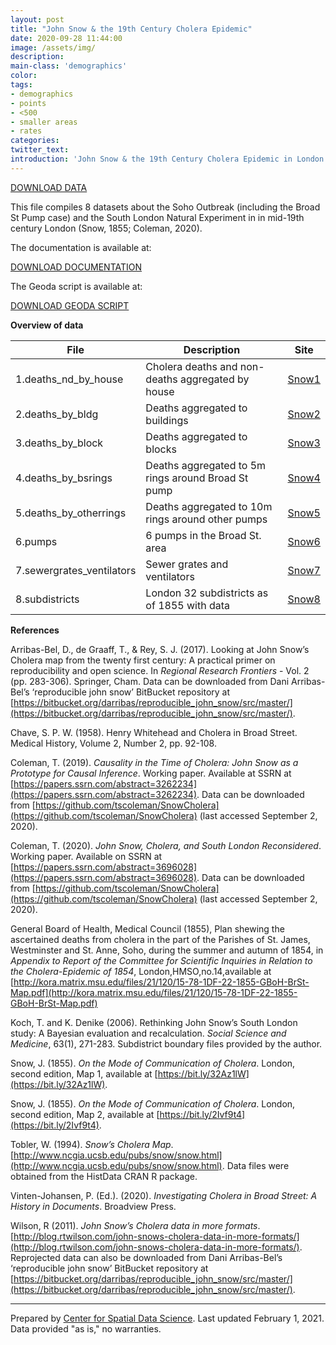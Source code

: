 ```yaml
---
layout: post
title: "John Snow & the 19th Century Cholera Epidemic"
date: 2020-09-28 11:44:00
image: /assets/img/
description:
main-class: 'demographics'
color:
tags:
- demographics
- points
- <500
- smaller areas
- rates
categories:
twitter_text:
introduction: 'John Snow & the 19th Century Cholera Epidemic in London'
---
```

<script>
window.ga=window.ga||function(){(ga.q=ga.q||[]).push(arguments)};ga.l=+new Date;
ga('create', 'UA-72724100-1', 'auto');
ga('send', 'pageview');
</script>
<script async src='https://www.google-analytics.com/analytics.js'></script>

<script>
  var map = L.map('map');
  L.tileLayer('https://api.tiles.mapbox.com/v4/{id}/{z}/{x}/{y}.png?access_token=pk.eyJ1IjoibWFwYm94IiwiYSI6ImNpejY4NXVycTA2emYycXBndHRqcmZ3N3gifQ.rJcFIG214AriISLbB6B5aw', { <!--this is the URL for the Nepal Geojson-->
		maxZoom: 18,
		attribution: 'Map data &copy; <a href="http://openstreetmap.org">OpenStreetMap</a> contributors, ' +
			'<a href="http://creativecommons.org/licenses/by-sa/2.0/">CC-BY-SA</a>, ' +
			'Imagery © <a href="http://mapbox.com">Mapbox</a>',
		id: 'mapbox.light'
	}).addTo(map);

  map.scrollWheelZoom.disable();
  map.touchZoom.disable();
  var enableMapInteraction = function () {
      map.scrollWheelZoom.enable();
      map.touchZoom.enable();
  }
  $('#map').on('click touch', enableMapInteraction);
$('#map').on('mouseout', function(){ map.scrollWheelZoom.disable();});

  var smallIcon = L.icon({
         iconUrl: 'http://www.hckrecruitment.nic.in/images/blue.png',
         iconSize: [16, 16], // size of the icon
         });

   function onEachFeature(feature, layer) {
     //console.log(feature);
     var txt = "";
     for (var fname in feature.properties) {
       txt += fname;
       txt += " : ";
       txt += feature.properties[fname];
       txt += "<br/>";
     }
     layer.bindPopup(txt);
   }


  // load GeoJSON from an external file
  // load GeoJSON from an external file
  $.getJSON("../data/subdistricts.geojson",function(data){
    // add GeoJSON layer to the map once the file is loaded
    var json = L.geoJson(data, {
      pointToLayer: function(feature, latlng) {
        
        return L.marker(latlng, {
          icon: smallIcon
        });
      },
      onEachFeature: onEachFeature
    });
    json.addTo(map);
    map.fitBounds(json.getBounds());
  });

</script>

[DOWNLOAD DATA](../data/snow.zip)

This file compiles 8 datasets about the Soho Outbreak (including the Broad St Pump case) and the South London Natural Experiment in in mid-19th century London (Snow, 1855; Coleman, 2020).

The documentation is available at:

[DOWNLOAD DOCUMENTATION](../data/snow_documentation.pdf)

The Geoda script is available at:

[DOWNLOAD GEODA SCRIPT](../data/geoda_scripts_snow.pdf)

**Overview of data**

|File|Description|Site|
|---|---|---|
|1.deaths_nd_by_house|Cholera deaths and non-deaths aggregated by house|[Snow1](https://geodacenter.github.io/data-and-lab/snow1/)|
|2.deaths_by_bldg|Deaths aggregated to buildings|[Snow2](https://geodacenter.github.io/data-and-lab/snow3/)|
|3.deaths_by_block|Deaths aggregated to blocks|[Snow3](https://geodacenter.github.io/data-and-lab/snow4/)|
|4.deaths_by_bsrings|Deaths aggregated to 5m rings around Broad St pump|[Snow4](https://geodacenter.github.io/data-and-lab/snow5/)|
|5.deaths_by_otherrings|Deaths aggregated to 10m rings around other pumps|[Snow5](https://geodacenter.github.io/data-and-lab/snow6/)|
|6.pumps|6 pumps in the Broad St. area|[Snow6](https://geodacenter.github.io/data-and-lab/snow7/)|
|7.sewergrates_ventilators|Sewer grates and ventilators|[Snow7](https://geodacenter.github.io/data-and-lab/snow8/)|
|8.subdistricts|London 32 subdistricts as of 1855 with data|[Snow8](https://geodacenter.github.io/data-and-lab/snow9/)|

**References** 

Arribas-Bel, D., de Graaff, T., & Rey, S. J. (2017). Looking at John Snow’s Cholera map from the twenty first century: A practical primer on reproducibility and open science. In *Regional Research Frontiers* - Vol. 2 (pp. 283-306). Springer, Cham. Data can be downloaded from Dani Arribas-Bel’s ‘reproducible john snow’ BitBucket repository at [https://bitbucket.org/darribas/reproducible_john_snow/src/master/](https://bitbucket.org/darribas/reproducible_john_snow/src/master/).

Chave, S. P. W. (1958). Henry Whitehead and Cholera in Broad Street. Medical History, Volume 2, Number 2, pp. 92-108.

Coleman, T. (2019). *Causality in the Time of Cholera: John Snow as a Prototype for Causal Inference*. Working paper. Available at SSRN at [https://papers.ssrn.com/abstract=3262234](https://papers.ssrn.com/abstract=3262234). Data can be downloaded from [https://github.com/tscoleman/SnowCholera](https://github.com/tscoleman/SnowCholera) (last accessed September 2, 2020).

Coleman, T. (2020). *John Snow, Cholera, and South London Reconsidered*. Working paper. Available on SSRN at [https://papers.ssrn.com/abstract=3696028](https://papers.ssrn.com/abstract=3696028). Data can be downloaded from [https://github.com/tscoleman/SnowCholera](https://github.com/tscoleman/SnowCholera) (last accessed September 2, 2020).

General Board of Health, Medical Council (1855), Plan shewing the ascertained deaths from cholera in the part of the Parishes of St. James, Westminster and St. Anne, Soho, during the summer and autumn of 1854, in *Appendix to Report of the Committee for Scientific Inquiries in Relation to the Cholera-Epidemic of 1854*, London,HMSO,no.14,available at [http://kora.matrix.msu.edu/files/21/120/15-78-1DF-22-1855-GBoH-BrSt-Map.pdf](http://kora.matrix.msu.edu/files/21/120/15-78-1DF-22-1855-GBoH-BrSt-Map.pdf)

Koch, T. and K. Denike (2006). Rethinking John Snow’s South London study: A Bayesian evaluation and recalculation. *Social Science and Medicine*, 63(1), 271-283. Subdistrict boundary files provided by the author.

Snow, J. (1855). *On the Mode of Communication of Cholera*. London, second edition, Map 1, available at [https://bit.ly/32Az1lW](https://bit.ly/32Az1lW).

Snow, J. (1855). *On the Mode of Communication of Cholera*. London, second edition, Map 2, available at [https://bit.ly/2Ivf9t4](https://bit.ly/2Ivf9t4).

Tobler, W. (1994). *Snow’s Cholera Map*.[http://www.ncgia.ucsb.edu/pubs/snow/snow.html](http://www.ncgia.ucsb.edu/pubs/snow/snow.html). Data files were obtained from the HistData CRAN R package.

Vinten-Johansen, P. (Ed.). (2020). *Investigating Cholera in Broad Street: A History in Documents*. Broadview Press.

Wilson, R (2011). *John Snow’s Cholera data in more formats*. [http://blog.rtwilson.com/john-snows-cholera-data-in-more-formats/](http://blog.rtwilson.com/john-snows-cholera-data-in-more-formats/). Reprojected data can also be downloaded from Dani Arribas-Bel’s ‘reproducible john snow’ BitBucket repository at [https://bitbucket.org/darribas/reproducible_john_snow/src/master/](https://bitbucket.org/darribas/reproducible_john_snow/src/master/).

* * * * *

Prepared by [Center for Spatial Data Science](https://spatial.uchicago.edu/). Last updated February 1, 2021. Data provided "as is," no warranties.

